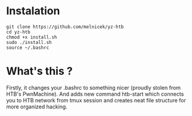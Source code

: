 # Instalation
```
git clone https://github.com/melnicek/yz-htb
cd yz-htb
chmod +x install.sh
sudo ./install.sh
source ~/.bashrc
```

# What's this ?
Firstly, it changes your .bashrc to something nicer (proudly stolen from HTB's PwnMachine).
And adds new command htb-start which connects you to HTB network from tmux session and creates neat file structure for more organized hacking.

